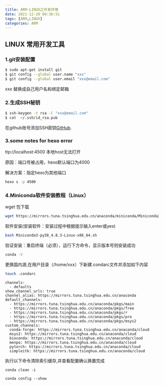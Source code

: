 ```yaml
---
title: ARM-LINUX之开发环境
date: 2021-12-20 09:36:51
tags: [ARM,LINUX]
categories: ARM
---
```


## LINUX 常用开发工具

### 1.git安装配置

``` zsh
$ sudo apt-get install git
$ git config --global user.name "xxx"
$ git config --global user.email "xxx@email.com"
```

xxx 替换成自己用户名和绑定邮箱

### 2.生成SSH秘钥

```zsh
$ ssh-keygen -t rsa -C "xxx@email.com" 
$ cat  ~/.ssh/id_rsa.pub
```
在github账号添加SSH密钥[GitHub](https://github.com/settings/keys).

### 3.some notes for hexo error

ttp://localhost:4500 本地host无法打开

原因：端口号被占用，hexo默认端口为4000

解决方案：指定hexo为其他端口

``` bash
hexo s -p 4500
```
### 4.Miniconda软件安装教程（Linux）
wget 包下载
```bash
wget https://mirrors.tuna.tsinghua.edu.cn/anaconda/miniconda/Miniconda3-py38_4.8.3-Linux-x86_64.sh
```
软件安装(安装软件：安装过程中根据提示输入enter或yes)
```bash
bash Miniconda3-py38_4.8.3-Linux-x86_64.sh
```
验证安装：重启终端（必须），运行下方命令，显示版本号则安装成功
```bash
conda -V
```
更换国内源,在用户目录（/home/xxx）下新建.condarc文件并添加如下内容
```bash
touch .condarc
```
```
channels:
  - defaults
show_channel_urls: true
channel_alias: https://mirrors.tuna.tsinghua.edu.cn/anaconda
default_channels:
  - https://mirrors.tuna.tsinghua.edu.cn/anaconda/pkgs/main
  - https://mirrors.tuna.tsinghua.edu.cn/anaconda/pkgs/free
  - https://mirrors.tuna.tsinghua.edu.cn/anaconda/pkgs/r
  - https://mirrors.tuna.tsinghua.edu.cn/anaconda/pkgs/pro
  - https://mirrors.tuna.tsinghua.edu.cn/anaconda/pkgs/msys2
custom_channels:
  conda-forge: https://mirrors.tuna.tsinghua.edu.cn/anaconda/cloud
  msys2: https://mirrors.tuna.tsinghua.edu.cn/anaconda/cloud
  bioconda: https://mirrors.tuna.tsinghua.edu.cn/anaconda/cloud
  menpo: https://mirrors.tuna.tsinghua.edu.cn/anaconda/cloud
  pytorch: https://mirrors.tuna.tsinghua.edu.cn/anaconda/cloud
  simpleitk: https://mirrors.tuna.tsinghua.edu.cn/anaconda/cloud
```
执行以下命令清除索引缓存,并查看配置确认换置完成
```
conda clean -i

conda config --show
```